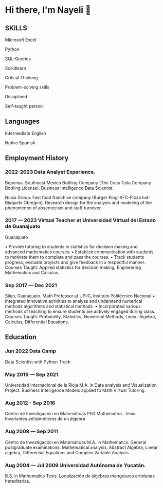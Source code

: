 # Hi there, I'm Nayeli 👋
 
## SKILLS
Microsoft Excel 

Python

SQL-Queries

Scikitlearn

Critical Thinking

Problem-solving skills

Disciplined

Self-taught person


## Languages

Intermediate English

Native Spanish

 

## Employment History


### 2022-2023 Data Analyst Experience.

Bepensa. Southeast Mexico Bottling Company (The Coca Cola Company Bottling License).
Business Intelligence Data Scientist.

Nicxa Group. Fast food franchise company (Burger King-KFC-Pizza hut-Bisquets Obregon). 
Research design for the analysis and modeling of the phenomenon of absenteeism and staff turnover.

### 2017 — 2023 Virtual Teacher at Universidad Virtual del Estado de Guanajuato
Guanajuato

•	Provide tutoring to students in statistics for decision making and advanced mathematics courses.
•	Establish communication with students to motivate them to complete and pass the courses.
•	Track students progress, evaluate projects and give feedback in a respectful manner.
Courses Taught: Applied statistics for decision making, Engineering Mathematics and Calculus.

### Sep 2017 — Dec 2021
Silao, Guanajuato.
Math Professor at UPIIG, Instituto Politécnico Nacional
•	Integrated innovative activities to analyze and understand numerical methods algorithms and statistical methods.
•	Incorporated various methods of teaching to ensure students are actively engaged during class.
Courses Taught: Probability, Statistics, Numerical Methods, Linear Algebra, Calculus, Differential Equations.

## Education
 
### Jun 2022	Data Camp
Data Scientist with Python Track

 
### May 2019 — Sep 2021
Universidad Internacional de la Rioja
M.A. in Data analysis and Visualization
Project. Business Intelligence Models applied to Math Virtual Tutoring.

### Aug 2012 - Sep 2016
Centro de Investigación en Matemáticas
PhD Mathematics.
Tesis: Invariantes antisiméticros de un álgebra

 
### Aug 2009 — Sep 2011 
Centro de Investigación en Matemáticas
M.A. in Mathematics.
General postgraduate examinations: Mathematical analysis, Abstract
Algebra, Linear algebra, Differential Equations and Complex Variable
Analysis.
 

### Aug 2004 — Jul 2009	Universidad Autónoma de Yucatán.
B.S. in Mathematics
Tesis. Localización de álgebras triangulares artinianas hereditarias.


